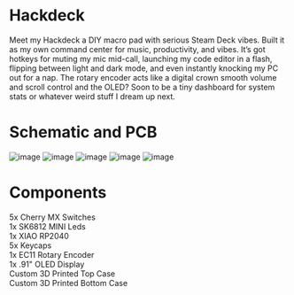 # Hackdeck
Meet my Hackdeck a DIY macro pad with serious Steam Deck vibes. Built it as my own command center for music, productivity, and vibes. It’s got hotkeys for muting my mic mid-call, launching my code editor in a flash, flipping between light and dark mode, and even instantly knocking my PC out for a nap. The rotary encoder acts like a digital crown smooth volume and scroll control and the OLED? Soon to be a tiny dashboard for system stats or whatever weird stuff I dream up next.

# Schematic and PCB
![image](https://github.com/user-attachments/assets/dd618eeb-2f7a-43c1-9a2d-1fa31fd82a5c)
![image](https://github.com/user-attachments/assets/18a9525f-ee48-45e4-9841-0b6843dbee11)
![image](https://github.com/user-attachments/assets/e35885cc-e98f-4972-af2b-52fec146b635)
![image](https://github.com/user-attachments/assets/92e9096d-d795-45d1-8c71-c0be3a9b60b0)
![image](https://github.com/user-attachments/assets/821e5d5a-8a51-4aca-a687-729e530bda89)



# Components
5x Cherry MX Switches<br/>
1x SK6812 MINI Leds<br/>
1x XIAO RP2040<br/>
5x Keycaps<br/>
1x EC11 Rotary Encoder<br/>
1x .91" OLED Display<br/>
Custom 3D Printed Top Case<br/>
Custom 3D Printed Bottom Case<br/>

